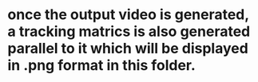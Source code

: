 # once the output video is generated, a tracking matrics is also generated parallel to it which will be displayed in .png format in this folder.
